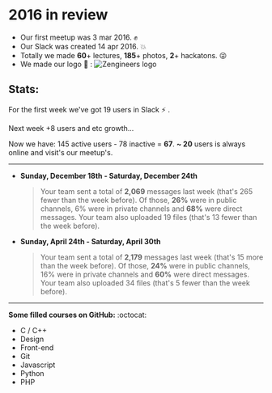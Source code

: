 # 2016 in review

- Our first meetup was 3 mar 2016\. :fist:
- Our Slack was created 14 apr 2016\. :boom:
- Totally we made **60**+ lectures, **185**+ photos, **2**+ hackatons. :stuck_out_tongue_winking_eye:
- We made our logo :metal: : ![Zengineers logo](https://cdn.rawgit.com/Zengineers/Academy/master/marketing/zengineers-logo.png)

## Stats:

For the first week we've got 19 users in Slack :zap: . 

Next week +8 users and etc growth... 

Now we have: 145 active users - 78 inactive = **67**. **~ 20** users is always online and visit's our meetup's.

--------------------------------------------------------------------------------

- **Sunday, December 18th - Saturday, December 24th**

  > Your team sent a total of **2,069** messages last week (that's 265 fewer than the week before). Of those, **26%** were in public channels, 6% were in private channels and **68%** were direct messages. Your team also uploaded 19 files (that's 13 fewer than the week before).

- **Sunday, April 24th - Saturday, April 30th**

  > Your team sent a total of **2,179** messages last week (that's 15 more than the week before). Of those, **24%** were in public channels, 16% were in private channels and **60%** were direct messages. Your team also uploaded 34 files (that's 5 fewer than the week before).

--------------------------------------------------------------------------------

**Some filled courses on GitHub:** :octocat:

- C / C++
- Design
- Front-end
- Git
- Javascript
- Python
- PHP
